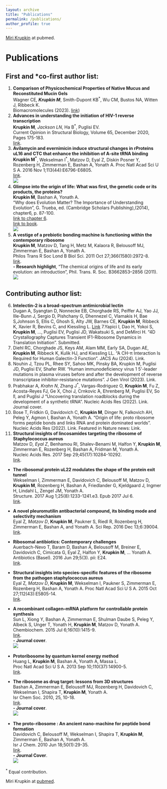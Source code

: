 ```yaml
---
layout: archive
title: "Publications"
permalink: /publications/
author_profile: true
---
```



[Miri Krupkin](https://www.ncbi.nlm.nih.gov/pubmed/?term=miri+krupkin) at pubmed.


Publications
======
 <h2> First and *co-first author list: </h2>
 
1. **Comparison of Physicochemical Properties of Native Mucus and Reconstituted Mucin Gels**            
  Wagner CE<sup>*</sup>, **Krupkin M**<sup>*</sup>, Smith-Dupont KB<sup>*</sup>, Wu CM, Bustos NA, Witten J, Ribbeck K.        
  Biomacromolecules (2023). [link](https://pubs.acs.org/doi/10.1021/acs.biomac.2c01016))
2. **Advances in understanding the initiation of HIV-1 reverse transcription**         
  **Krupkin M**<sup>*</sup>, Jackson LN<sup>*</sup>, Ha B<sup>*</sup>, Puglisi EV.         
  Current Opinion in Structural Biology, Volume 65, December 2020, Pages 175-183.                    
  [link](https://www.sciencedirect.com/science/article/pii/S0959440X20301354?via%3Dihub).
3. **Avilamycin and evernimicin induce structural changes in rProteins uL16 and CTC that enhance the inhibition of A-site tRNA binding**           
  **Krupkin M<sup>*</sup>**, Wekselman I<sup>*</sup>, Matzov D, Eyal Z, Diskin Posner Y, Rozenberg H, Zimmerman E, Bashan A, Yonath A.
  Proc Natl Acad Sci U S A. 2016 Nov 1;113(44):E6796-E6805.           
  [link](https://www.pnas.org/content/113/44/E6796).     
  ![](/avilamycin-wide.png)
4. **Glimpse into the origin of life: What was first, the genetic code or its products, the proteins?**           
  **Krupkin M**, Bashan A, Yonath A.             
  “Why does Evolution Matter? The Importance of Understanding Evolution”, G. Trueba, ed. (Cambridge Scholars Publishing),(2014), chapter6, p. 87-100.            
  [link to chapter 6](https://books.google.com/books?id=f-OmBgAAQBAJ&pg=PA87&lpg=PA87&dq=Glimpse+into+the+Origin+of+Life:+What+was+First,+the+Genetic+Code+or+its+Products,+the+Proteins&source=bl&ots=OfDCcxfFms&sig=ACfU3U1jf3a2PyFrnEm_H8k-J_vAotgYvg&hl=en&sa=X&ved=2ahUKEwjwgOjcz_XpAhXTIjQIHcnGBGkQ6AEwAXoECAkQAQ#v=onepage&q=Glimpse%20into%20the%20Origin%20of%20Life%3A%20What%20was%20First%2C%20the%20Genetic%20Code%20or%20its%20Products%2C%20the%20Proteins&f=false).             
  [link to book](https://www.cambridgescholars.com/why-does-evolution-matter-the-importance-of-understanding-evolution).              
  ![](/images/2014-bookw.png)
5. **A vestige of a prebiotic bonding machine is functioning within the contemporary ribosome**           
  **Krupkin M**, Matzov D, Tang H, Metz M, Kalaora R, Belousoff MJ, Zimmerman E, Bashan A, Yonath A.                      
  Philos Trans R Soc Lond B Biol Sci. 2011 Oct 27;366(1580):2972-8.           
  [link](https://www.ncbi.nlm.nih.gov/pmc/articles/PMC3158926/).           
   **- Research highlight**, “The chemical origins of life and its early evolution: an introduction”, Phil. Trans. R. Soc. B3662853–2856 (2011).           
  ![](/images/2011-protoribosome.png)

 <h2>Contributing author list:</h2>
 
6. **Intelectin-2 is a broad-spectrum antimicrobial lectin**              
   Dugan A, Syangtan D, Nonnecke EB, Chorghade RS, Peiffer AJ, Yao JJ, Ille-Bunn J, Sergio D,  Pishchany G, Dhennezel C, Vlamakis H, Bae S,Johnson S, Ellis C, Ghosh S, Alty JW, Barnes CE, **Krupkin M**, Ribbeck K, Xavier R, Bevins C, and Kiessling L.
  [Link](https://www.biorxiv.org/content/10.1101/2025.06.09.658748v1)
7.Yapici I, Dao H, Yokoi S, **Krupkin M**, …, Puglisi EV, Puglisi JD, Wakatsuki S, and DeMirci H. “4D Crystallography Captures Transient IF1-Ribosome Dynamics in Translation Initiation”. Submitted. 
9.	Diehl RC, Chorghade JS, Keys AM, Alam MM, Early SA, Dugan AE, **Krupkin M**, Ribbeck K, Kulik HJ, and Kiessling LL. “A CH-π Interaction Is Required for Human Galectin-3 Function”. JACS Au (2024). Link. 
10.	Nouhin J, Tzou PL, Rhee SY, Sahoo MK, Pinsky BA, Krupkin M, Puglisi JD, Puglisi EV, Shafer RW. “Human immunodeficiency virus 1 5'-leader mutations in plasma viruses before and after the development of reverse transcriptase inhibitor-resistance mutations”. J Gen Virol (2023). Link. 
11.	Prabhakar A<sup>*</sup>, Krahn N<sup>*</sup>, Zhang J<sup>*</sup>, Vargas-Rodriguez O, **Krupkin M**, Fu Z, Acosta-Reyes FJ, Ge X, Choi J, Crnkovic ́A, Ehrenberg M, Puglisi EV, So ̈ll, and Puglisi J “Uncovering translation roadblocks during the development of a synthetic tRNA”. Nucleic Acids Res (2022). Link. Journal cover. 
12.	Bose T, Fridkin G, Davidovich C, **Krupkin M**, Dinger N, Falkovich AH, Peleg Y, Agmon I, Bashan A, Yonath A. “Origin of life: proto ribosome forms peptide bonds and links RNA and protein dominated worlds”. Nucleic Acids Res (2022). Link. Featured in Nature news: Link. 
8. **Structural insights of lincosamides targeting the ribosome of Staphylococcus aureus**           
  Matzov D<sup>*</sup>, Eyal Z<sup>*</sup>, Benhamou RI, Shalev-Benami M, Halfon Y, **Krupkin M**, Zimmerman E, Rozenberg H, Bashan A, Fridman M, Yonath A.             
  Nucleic Acids Res. 2017 Sep 29;45(17):10284-10292.            
  [link](https://academic.oup.com/nar/article/45/17/10284/4056233).           
  
  * **The ribosomal protein uL22 modulates the shape of the protein exit tunnel**           
  Wekselman I, Zimmerman E, Davidovich C, Belousoff M, Matzov D, **Krupkin M**, Rozenberg H, Bashan A, Friedlander G, Kjeldgaard J, Ingmer H, Lindahl L, Zengel JM, Yonath A.            
  Structure. 2017 Aug 1;25(8):1233-1241.e3. Epub 2017 Jul 6.           
  [link](https://www.cell.com/structure/fulltext/S0969-2126(17)30184-3?_returnURL=https%3A%2F%2Flinkinghub.elsevier.com%2Fretrieve%2Fpii%2FS0969212617301843%3Fshowall%3Dtrue).

  
  * **A novel pleuromutilin antibacterial compound, its binding mode and selectivity mechanism**           
  Eyal Z<sup>*</sup>, Matzov D<sup>*</sup>, **Krupkin M**, Paukner S, Riedl R, Rozenberg H, Zimmerman E, Bashan A, and Yonath A.
  Sci Rep. 2016 Dec 13;6:39004.           
  [link](https://www.nature.com/articles/srep39004).     
  
  * **Ribosomal antibiotics: Contemporary challenges**           
  Auerbach-Nevo T, Baram D, Bashan A, Belousoff M, Breiner E, Davidovich C, Cimicata G, Eyal Z, Halfon Y, **Krupkin M**, … Yonath A.
  Antibiotics (Basel). 2016 Jun 29;5(3). pii: E24.           
  [link](https://www.mdpi.com/2079-6382/5/3/24).   
  
  * **Structural insights into species-specific features of the ribosome from the pathogen staphylococcus aureus**           
  Eyal Z<sup>*</sup>, Matzov D<sup>*</sup>, **Krupkin M**, Wekselman I, Paukner S, Zimmerman E, Rozenberg H, Bashan A, Yonath A.
  Proc Natl Acad Sci U S A. 2015 Oct 27;112(43):E5805-14.            
  [link](https://www.pnas.org/content/112/43/E5805).

  * **A recombinant collagen–mRNA platform for controllable protein synthesis**           
  Sun L, Xiong Y, Bashan A, Zimmerman E, Shulman Daube S, Peleg Y, Albeck S, Unger T, Yonath H, **Krupkin M**, Matzov D, Yonath A.
  Chembiochem. 2015 Jul 6;16(10):1415-9.           
  [link](https://chemistry-europe.onlinelibrary.wiley.com/doi/full/10.1002/cbic.201500205).           
   **- Journal cover**.      
  ![](/images/2015-sunw.png) 

  * **Protoribosome by quantum kernel energy method**           
  Huang L, **Krupkin M**, Bashan A, Yonath A, Massa L.           
  Proc Natl Acad Sci U S A. 2013 Sep 10;110(37):14900-5.           
  [link](https://www.pnas.org/content/110/37/14900).  

  * **The ribosome as drug target: lessons from 3D structures**           
  Bashan A, Zimmerman E, Belousoff MJ, Rozenberg H, Davidovich C, Wekselman I, Shapira T, **Krupkin M**, Yonath A.           
  Isr Chem Soc. 2010, 25, 10-18.             
  [link](https://www.weizmann.ac.il/sb/faculty_pages/Yonath/Bashan-2010ICS.pdf).             
   **- Journal cover**.            
  ![](/images/2010-drugw.png) 
  
  * **The proto-ribosome : An ancient nano-machine for peptide bond formation**           
  Davidovich C, Belousoff M, Wekselman I, Shapira T, **Krupkin M**, Zimmerman E, Bashan A, Yonath A.            
  Isr J Chem. 2010 Jun 18;50(1):29-35.              
  [link](https://onlinelibrary.wiley.com/doi/full/10.1002/ijch.201000012).              
  **- Journal Cover**.             
  ![](/images/2010-protoribosomew.png) 

<sup>*</sup> Equal contribution.

Miri Krupkin at [pubmed](https://www.ncbi.nlm.nih.gov/pubmed/?term=miri+krupkin").


